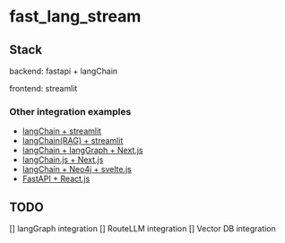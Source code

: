 # fast_lang_stream

## Stack

backend: fastapi + langChain

frontend: streamlit

### Other integration examples
- [langChain + streamlit](https://github.com/streamlit/llm-examples)
- [langChain(RAG) + streamlit](https://github.com/streamlit/example-app-langchain-rag)
- [langChain + langGraph + Next.js](https://github.com/langchain-ai/chat-langchain)
- [langChain.js + Next.js](https://github.com/langchain-ai/langchain-nextjs-template)
- [langChain + Neo4j + svelte.js](https://github.com/docker/genai-stack)
- [FastAPI + React.js](https://github.com/fastapi/full-stack-fastapi-template)

## TODO

[] langGraph integration
[] RouteLLM integration
[] Vector DB integration

